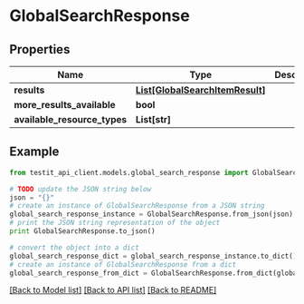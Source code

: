 # GlobalSearchResponse


## Properties
Name | Type | Description | Notes
------------ | ------------- | ------------- | -------------
**results** | [**List[GlobalSearchItemResult]**](GlobalSearchItemResult.md) |  | 
**more_results_available** | **bool** |  | 
**available_resource_types** | **List[str]** |  | 

## Example

```python
from testit_api_client.models.global_search_response import GlobalSearchResponse

# TODO update the JSON string below
json = "{}"
# create an instance of GlobalSearchResponse from a JSON string
global_search_response_instance = GlobalSearchResponse.from_json(json)
# print the JSON string representation of the object
print GlobalSearchResponse.to_json()

# convert the object into a dict
global_search_response_dict = global_search_response_instance.to_dict()
# create an instance of GlobalSearchResponse from a dict
global_search_response_from_dict = GlobalSearchResponse.from_dict(global_search_response_dict)
```
[[Back to Model list]](../README.md#documentation-for-models) [[Back to API list]](../README.md#documentation-for-api-endpoints) [[Back to README]](../README.md)


